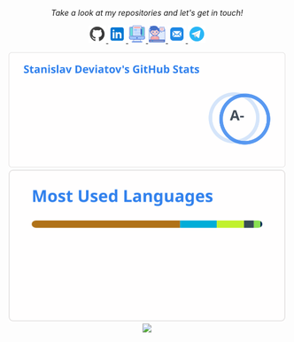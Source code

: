 <!-- Social Section --> 
 <p align="center"> 
   <i>Take a look at my repositories and let's get in touch!</i> 
 
 <p align="center"> 
   <a href= "https://github.com/stn1slv/"> 
     <img src="img/icons/github.png"/> 
   </a> 
   <a href= "https://www.linkedin.com/in/stn1slv/"> 
     <img src="img/icons/linkedin.png"/> 
   </a> 
  
  <!--a href= "https://twitter.com/stn1slv"> 
     <img src="img/icons/twitter.png"/> 
   </a-->

   <a href="https://wearecommunity.io/collections/DLY4smPzao"> 
     <img src="img/icons/articles.png"/> 
   </a> 
     <a href="https://wearecommunity.io/collections/Rm1yJsMC6Z"> 
     <img src="img/icons/talks.png"/> 
   </a>
  <a href="mailto:devyatov@gmail.com"> 
     <img src="img/icons/mail.png"/> 
   </a> 
   
   <a href= "https://telegram.me/stn1slv"> 
     <img src="img/icons/telegram.png"/> 
   </a>
 </p> 
 
<p align="center">
<!-- GitHub Stats -->
<picture>
<source srcset="https://raw.githubusercontent.com/stn1slv/stn1slv/main/img/github-stats-dark.svg" media="(prefers-color-scheme: dark)" width="500"/>
<source srcset="https://raw.githubusercontent.com/stn1slv/stn1slv/main/img/github-stats-light.svg" media="(prefers-color-scheme: light), (prefers-color-scheme: no-preference)" width="500"/>
<img src="img/github-stats.svg" width="500" />
</picture><br/>

<!-- GitHub Streak Stats -->
<!--picture>
<source  srcset="https://raw.githubusercontent.com/stn1slv/stn1slv/main/img/streak-stats-dark.svg"
  media="(prefers-color-scheme: dark)" width="400"
/>
<source srcset="https://raw.githubusercontent.com/stn1slv/stn1slv/main/img/streak-stats-light.svg"
  media="(prefers-color-scheme: light), (prefers-color-scheme: no-preference)" width="400"
/>
<img src="img/streak-stats.svg" width="400" />
</picture><br/-->

<!-- Most used languages -->
<picture>
<source  srcset="https://raw.githubusercontent.com/stn1slv/stn1slv/main/img/top-langs-dark.svg"
  media="(prefers-color-scheme: dark)" width="500"
/>
<source srcset="https://raw.githubusercontent.com/stn1slv/stn1slv/main/img/top-langs-light.svg" media="(prefers-color-scheme: light), (prefers-color-scheme: no-preference)" width="500"
/>
<img src="img/top-langs.svg" width="500" />
</picture>

<!-- GitHub Contributor -->
<picture>
<source  srcset="https://raw.githubusercontent.com/stn1slv/stn1slv/main/img/github-contributor-dark.svg"
  media="(prefers-color-scheme: dark)" width="500"
/>
<source srcset="https://raw.githubusercontent.com/stn1slv/stn1slv/main/img/github-contributor-light.svg" media="(prefers-color-scheme: light), (prefers-color-scheme: no-preference)" width="500"
/>
<img src="img/github-contributor-langs.svg" width="500" />
</picture>

<!-- GitHub Trophy-->
<!--img src="https://github-profile-trophy.vercel.app/?username=stn1slv&row=2&column=3&no-bg=true&theme=darkhub&no-frame=true" alt="stn1slv"/-->
 </p>
